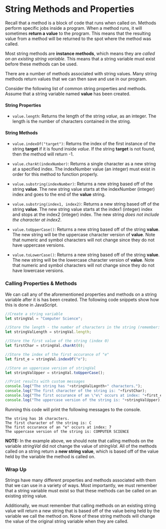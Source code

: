 # String Methods and Properties

Recall that a method is a block of code that runs when called on. Methods perform specific jobs inside a program. When a method runs, it will sometimes **return a value** to the program. This means that the resulting value from a method will be returned to the spot where the method was called. 

Most string methods are **instance methods**, which means they are *called on an existing string variable*. This means that a string variable must exist before these methods can be used. 

There are a number of methods associated with string values. Many string methods return values that we can then save and use in our program. 

Consider the following list of common string properties and methods. Assume that a string variable named **value** has been created.

#### String Properties

* ```value.length```: Returns the length of the string *value*, as an integer. The length is the number of characters contained in the string. 

#### String Methods
  
* ```value.indexOf("target")```: Returns the index of the first instance of the string **target** if it is found inside *value*. If the string **target** is not found, then the method will return -1. 

* ```value.charAt(indexNumber)```: Returns a single character as a new string at a specified index. The indexNumber value (an integer) must exist in order for this method to function properly. 

* ```value.substring(indexNumber)```: Returns a new string based off of the string **value**. The new string value starts at the indexNumber (integer) index and goes to the end of the **value** string.

* ```value.substring(index1, index2)```: Returns a new string based off of the string **value**. The new string value starts at the index1 (integer) index and stops at the index2 (integer) index. The new string *does not include the character at  index2*. 

* ```value.toUpperCase()```: Returns a new string based off of the string **value**. The new string will be the uppercase character version of **value**. Note that numeric and symbol characters will not change since they do not have uppercase versions. 

* ```value.toLowerCase()```: Returns a new string based off of the string **value**. The new string will be the lowercase character version of **value**. Note that numeric and symbol characters will not change since they do not have lowercase versions. 


### Calling Properties & Methods

We can call any of the aforementioned properties and methods on a string variable after it is has been created. The following code snippets show how this is done in JavaScript. 

```javascript
//Create a string variable
let stringVal = "Computer Science";

//Store the length - the number of characters in the string (remember: length is a property, not a method)
let stringValLength = stringVal.length;

//Store the first value of the string (index 0)
let firstChar = stringVal.charAt(0);

//Store the index of the first occurance of "e"
let first_e = stringVal.indexOf("e");

//Store an uppercase version of stringVal
let stringValUpper = stringVal.toUpperCase();

//Print results with custom messages
console.log("The string has "+stringValLegnth+" characters.");
console.log("The first character of the string is: "+firstChar);
console.log("The first occurance of an \"e\" occurs at index: "+first_e);
console.log("The uppercase version of the string is: "+stringValUpper);
```
Running this code will print the following messages to the console.

```
The string has 16 characters.
The first character of the string is: C
The first occurance of an "e" occurs at index: 7
The uppercase version of the string is: COMPUTER SCIENCE
```

**NOTE:** In the example above, we should note that calling methods on the variable *stringVal* did not change the value of *stringVal*. All of the methods called on a string return a **new string value**, which is based off of the value held by the variable the method is called on.

### Wrap Up
Strings have many different properties and methods associated with them that we can use in a variety of ways. Most importantly, we must remember that a string variable must exist so that these methods can be called on an existing string value. 

Additionally, we must remember that calling methods on an existing string value will return a new string that is based off of the value being held by the variable we call the method on. None of these string methods will change the value of the original string variable when they are called. 
